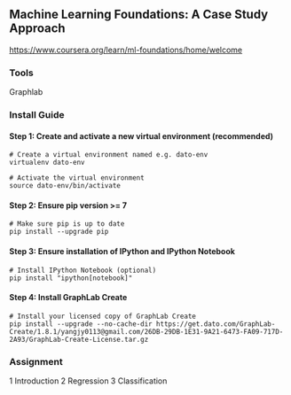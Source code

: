 ## Machine Learning Foundations: A Case Study Approach

https://www.coursera.org/learn/ml-foundations/home/welcome

### Tools
Graphlab

### Install Guide
#### Step 1: Create and activate a new virtual environment (recommended)
    # Create a virtual environment named e.g. dato-env
    virtualenv dato-env

    # Activate the virtual environment
    source dato-env/bin/activate

#### Step 2: Ensure pip version >= 7
    # Make sure pip is up to date
    pip install --upgrade pip

#### Step 3: Ensure installation of IPython and IPython Notebook
    # Install IPython Notebook (optional)
    pip install "ipython[notebook]"

#### Step 4: Install GraphLab Create
    # Install your licensed copy of GraphLab Create
    pip install --upgrade --no-cache-dir https://get.dato.com/GraphLab-Create/1.8.1/yangjy0113@gmail.com/26DB-29DB-1E31-9A21-6473-FA09-717D-2A93/GraphLab-Create-License.tar.gz

### Assignment

1 Introduction
2 Regression
3 Classification
